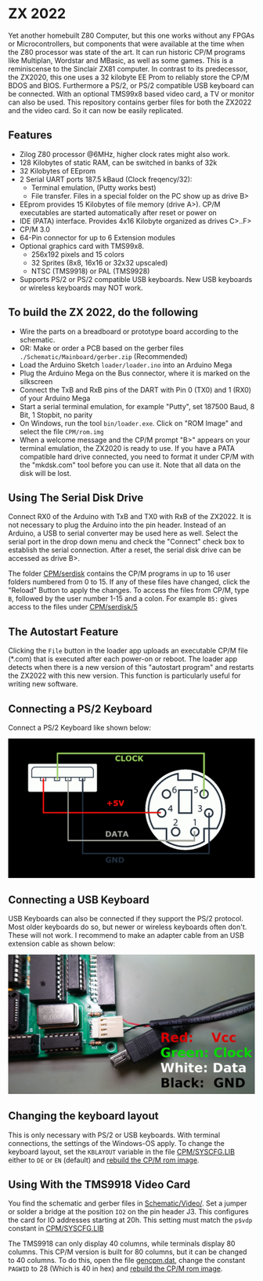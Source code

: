 # ZX 2022
Yet another homebuilt Z80 Computer, but this one works without any FPGAs or Microcontrollers, but components that were available at the time when the Z80 processor was state of the art. It can run historic CP/M programs like Multiplan, Wordstar and MBasic, as well as some games. This is a reminiscense to the Sinclair ZX81 computer. 
In contrast to its predecessor, the ZX2020, this one uses a 32 kilobyte EE Prom to reliably store the CP/M BDOS and BIOS. Furthermore a PS/2, or  PS/2 compatible USB keyboard can be connected. With an optional TMS99x8 based video card, a  TV or monitor can also be used. This repository contains gerber files for both the ZX2022 and the video  card. So it can now be easily replicated.

## Features
- Zilog Z80 processor @6MHz, higher clock rates might also work.
- 128 Kilobytes of static RAM, can be switched in banks of 32k
- 32 Kilobytes of EEprom
- 2 Serial UART ports 187.5 kBaud (Clock freqency/32):
  - Terminal emulation, (Putty works best)
  - File transfer. Files in a special folder on the PC show up as drive B>
- EEprom provides 15 Kilobytes of file memory (drive A>). CP/M executables are started automatically after reset or power on
- IDE (PATA) interface. Provides 4x16 Kilobyte organized as drives C>..F>
- CP/M 3.0
- 64-Pin connector for up to 6 Extension modules
- Optional graphics card with TMS99x8. 
    - 256x192 pixels and 15 colors
    - 32 Sprites (8x8, 16x16 or 32x32 upscaled)
    - NTSC (TMS9918) or PAL (TMS9928)
- Supports PS/2 or PS/2 compatible USB keyboards. New USB keyboards or wireless keyboards may NOT work.

## To build the ZX 2022, do the following
- Wire the parts on a breadboard or prototype board according to the schematic. 
- OR: Make or order a PCB based on the gerber files `./Schematic/Mainboard/gerber.zip` (Recommended)
- Load the Arduino Sketch `loader/loader.ino` into an Arduino Mega
- Plug the Arduino Mega on the Bus connector, where it is marked on the silkscreen
- Connect the TxB and RxB pins of the DART with Pin 0 (TX0) and 1 (RX0) of your Arduino Mega
- Start a serial terminal emulation, for example "Putty", set 187500 Baud, 8 Bit, 1 Stopbit, no parity
- On Windows, run the tool `bin/loader.exe`. Click on "ROM Image" and select the file `CPM/rom.img`
- When a welcome message and the CP/M prompt "B>" appears on your terminal emulation, the ZX2020 is ready to use. If you have a PATA compatible hard drive connected, you need to format it under CP/M with the "mkdsk.com" tool before you can use it. Note that all data on the disk will be lost. 

## Using The Serial Disk Drive
Connect RX0 of the Arduino with TxB and TX0 with RxB of the ZX2022. 
It is not necessary to plug the Arduino into the pin header. Instead of an Arduino, a USB to serial converter may be used here as well. Select the serial port in the drop down menu and check the "Connect" check box to establish the serial connection. After a reset, the serial disk drive can be accessed as drive B>.

The folder [CPM/serdisk](./CPM/serdisk/) contains the CP/M programs in up to 16 user folders numbered from 0 to 15. If any of these files have changed, click the "Reload" Button to apply the changes. To access the files from CP/M, type `B`, followed by the user number 1-15 and a colon. For example `B5:` gives access to the files under [CPM/serdisk/5](./CPM/serdisk/5)

## The Autostart Feature
Clicking the `File` button in the loader app uploads an executable CP/M file (*.com) that is executed after each power-on or reboot. The loader app detects when there is a new version of this "autostart program" and restarts the ZX2022 with this new version. This function is particularly useful for writing new software.

## Connecting a PS/2 Keyboard
Connect a PS/2 Keyboard like shown below:

![PS/2 Keyboard Connection](./pictures/Keyboard.png)

## Connecting a USB Keyboard
USB Keyboards can also be connected if they support the PS/2 protocol. Most older keyboards do so, but newer or wireless keyboards often don't. These will not work.
I recommend to make an adapter cable from an USB extension cable as shown below:

![USB Keyboard Connection](./pictures/usbboard.png)

## Changing the keyboard layout 
This is only necessary with PS/2 or USB keyboards. With terminal connections, the settings of the Windows-OS apply.
To change the keyboard layout, set the `KBLAYOUT` variable in the file [CPM/SYSCFG.LIB](./CPM/SYSCFG.LIB) either to `DE` or `EN` (default)
and [rebuild the CP/M rom image](CPM/README.md).

## Using With the TMS9918 Video Card
You find the schematic and gerber files in [Schematic/Video/](./Schematic/Video/). Set a jumper or solder a bridge at the position `IO2` on the pin header J3. This configures the card for IO addresses starting at 20h. This setting must match the `p$vdp` constant in [CPM/SYSCFG.LIB](./CPM/SYSCFG.LIB)

The TMS9918 can only display 40 columns, while terminals display 80 columns. This CP/M version is built for 80 columns, but it can be changed to 40 columns. To do this, open the file [gencpm.dat](./CPM/gencpm.dat), change the constant `PAGWID` to 28 (Which is 40 in hex) and [rebuild the CP/M rom image](CPM/README.md).
